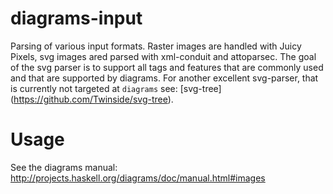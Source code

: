 diagrams-input
==============

Parsing of various input formats. Raster images are handled with Juicy Pixels, svg images ared parsed with xml-conduit and attoparsec. The goal of the svg parser is to support all tags and features that are commonly used and that are supported by diagrams. For another excellent svg-parser, that is currently not targeted at `diagrams` see: [svg-tree] (https://github.com/Twinside/svg-tree).

Usage
=====
See the diagrams manual: http://projects.haskell.org/diagrams/doc/manual.html#images
